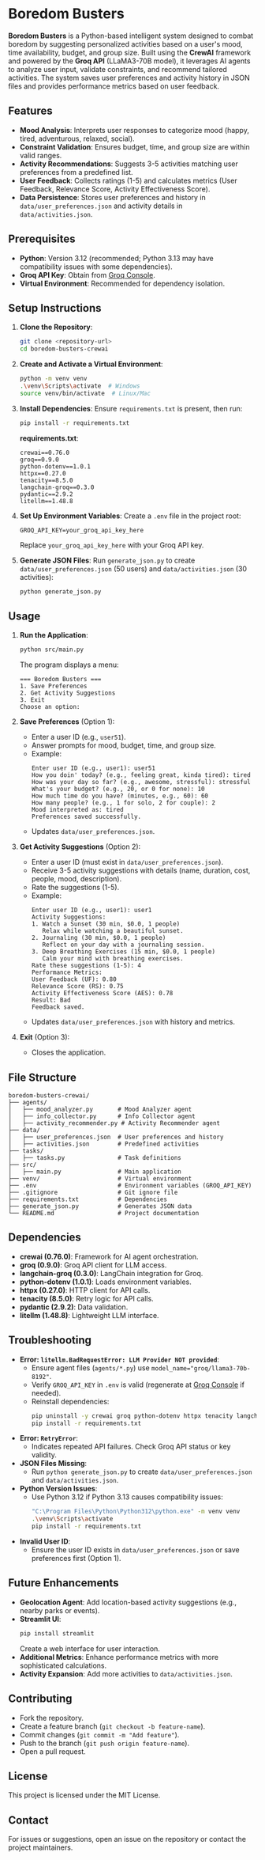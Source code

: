 # Boredom Busters

**Boredom Busters** is a Python-based intelligent system designed to combat boredom by suggesting personalized activities based on a user's mood, time availability, budget, and group size. Built using the **CrewAI** framework and powered by the **Groq API** (LLaMA3-70B model), it leverages AI agents to analyze user input, validate constraints, and recommend tailored activities. The system saves user preferences and activity history in JSON files and provides performance metrics based on user feedback.

## Features
- **Mood Analysis**: Interprets user responses to categorize mood (happy, tired, adventurous, relaxed, social).
- **Constraint Validation**: Ensures budget, time, and group size are within valid ranges.
- **Activity Recommendations**: Suggests 3-5 activities matching user preferences from a predefined list.
- **User Feedback**: Collects ratings (1-5) and calculates metrics (User Feedback, Relevance Score, Activity Effectiveness Score).
- **Data Persistence**: Stores user preferences and history in `data/user_preferences.json` and activity details in `data/activities.json`.

## Prerequisites
- **Python**: Version 3.12 (recommended; Python 3.13 may have compatibility issues with some dependencies).
- **Groq API Key**: Obtain from [Groq Console](https://console.groq.com).
- **Virtual Environment**: Recommended for dependency isolation.

## Setup Instructions
1. **Clone the Repository**:
   ```bash
   git clone <repository-url>
   cd boredom-busters-crewai
   ```

2. **Create and Activate a Virtual Environment**:
   ```bash
   python -m venv venv
   .\venv\Scripts\activate  # Windows
   source venv/bin/activate  # Linux/Mac
   ```

3. **Install Dependencies**:
   Ensure `requirements.txt` is present, then run:
   ```bash
   pip install -r requirements.txt
   ```
   **requirements.txt**:
   ```
   crewai==0.76.0
   groq==0.9.0
   python-dotenv==1.0.1
   httpx==0.27.0
   tenacity==8.5.0
   langchain-groq==0.3.0
   pydantic==2.9.2
   litellm==1.48.8
   ```

4. **Set Up Environment Variables**:
   Create a `.env` file in the project root:
   ```plaintext
   GROQ_API_KEY=your_groq_api_key_here
   ```
   Replace `your_groq_api_key_here` with your Groq API key.

5. **Generate JSON Files**:
   Run `generate_json.py` to create `data/user_preferences.json` (50 users) and `data/activities.json` (30 activities):
   ```bash
   python generate_json.py
   ```

## Usage
1. **Run the Application**:
   ```bash
   python src/main.py
   ```
   The program displays a menu:
   ```
   === Boredom Busters ===
   1. Save Preferences
   2. Get Activity Suggestions
   3. Exit
   Choose an option:
   ```

2. **Save Preferences** (Option 1):
   - Enter a user ID (e.g., `user51`).
   - Answer prompts for mood, budget, time, and group size.
   - Example:
     ```
     Enter user ID (e.g., user1): user51
     How you doin' today? (e.g., feeling great, kinda tired): tired
     How was your day so far? (e.g., awesome, stressful): stressful
     What's your budget? (e.g., 20, or 0 for none): 10
     How much time do you have? (minutes, e.g., 60): 60
     How many people? (e.g., 1 for solo, 2 for couple): 2
     Mood interpreted as: tired
     Preferences saved successfully.
     ```
   - Updates `data/user_preferences.json`.

3. **Get Activity Suggestions** (Option 2):
   - Enter a user ID (must exist in `data/user_preferences.json`).
   - Receive 3-5 activity suggestions with details (name, duration, cost, people, mood, description).
   - Rate the suggestions (1-5).
   - Example:
     ```
     Enter user ID (e.g., user1): user1
     Activity Suggestions:
     1. Watch a Sunset (30 min, $0.0, 1 people)
        Relax while watching a beautiful sunset.
     2. Journaling (30 min, $0.0, 1 people)
        Reflect on your day with a journaling session.
     3. Deep Breathing Exercises (15 min, $0.0, 1 people)
        Calm your mind with breathing exercises.
     Rate these suggestions (1-5): 4
     Performance Metrics:
     User Feedback (UF): 0.80
     Relevance Score (RS): 0.75
     Activity Effectiveness Score (AES): 0.78
     Result: Bad
     Feedback saved.
     ```
   - Updates `data/user_preferences.json` with history and metrics.

4. **Exit** (Option 3):
   - Closes the application.

## File Structure
```
boredom-busters-crewai/
├── agents/
│   ├── mood_analyzer.py       # Mood Analyzer agent
│   ├── info_collector.py      # Info Collector agent
│   ├── activity_recommender.py # Activity Recommender agent
├── data/
│   ├── user_preferences.json  # User preferences and history
│   ├── activities.json        # Predefined activities
├── tasks/
│   ├── tasks.py               # Task definitions
├── src/
│   ├── main.py                # Main application
├── venv/                      # Virtual environment
├── .env                       # Environment variables (GROQ_API_KEY)
├── .gitignore                 # Git ignore file
├── requirements.txt           # Dependencies
├── generate_json.py           # Generates JSON data
└── README.md                  # Project documentation
```

## Dependencies
- **crewai (0.76.0)**: Framework for AI agent orchestration.
- **groq (0.9.0)**: Groq API client for LLM access.
- **langchain-groq (0.3.0)**: LangChain integration for Groq.
- **python-dotenv (1.0.1)**: Loads environment variables.
- **httpx (0.27.0)**: HTTP client for API calls.
- **tenacity (8.5.0)**: Retry logic for API calls.
- **pydantic (2.9.2)**: Data validation.
- **litellm (1.48.8)**: Lightweight LLM interface.

## Troubleshooting
- **Error: `litellm.BadRequestError: LLM Provider NOT provided`**:
  - Ensure agent files (`agents/*.py`) use `model_name="groq/llama3-70b-8192"`.
  - Verify `GROQ_API_KEY` in `.env` is valid (regenerate at [Groq Console](https://console.groq.com) if needed).
  - Reinstall dependencies:
    ```bash
    pip uninstall -y crewai groq python-dotenv httpx tenacity langchain-groq pydantic litellm
    pip install -r requirements.txt
    ```
- **Error: `RetryError`**:
  - Indicates repeated API failures. Check Groq API status or key validity.
- **JSON Files Missing**:
  - Run `python generate_json.py` to create `data/user_preferences.json` and `data/activities.json`.
- **Python Version Issues**:
  - Use Python 3.12 if Python 3.13 causes compatibility issues:
    ```bash
    "C:\Program Files\Python\Python312\python.exe" -m venv venv
    .\venv\Scripts\activate
    pip install -r requirements.txt
    ```
- **Invalid User ID**:
  - Ensure the user ID exists in `data/user_preferences.json` or save preferences first (Option 1).

## Future Enhancements
- **Geolocation Agent**: Add location-based activity suggestions (e.g., nearby parks or events).
- **Streamlit UI**:
  ```bash
  pip install streamlit
  ```
  Create a web interface for user interaction.
- **Additional Metrics**: Enhance performance metrics with more sophisticated calculations.
- **Activity Expansion**: Add more activities to `data/activities.json`.

## Contributing
- Fork the repository.
- Create a feature branch (`git checkout -b feature-name`).
- Commit changes (`git commit -m "Add feature"`).
- Push to the branch (`git push origin feature-name`).
- Open a pull request.

## License
This project is licensed under the MIT License.

## Contact
For issues or suggestions, open an issue on the repository or contact the project maintainers.

